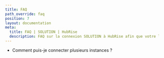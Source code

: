 ```yaml
---
title: FAQ
path_override: faq
position: 7
layout: documentation
meta:
  title: FAQ | SOLUTION | HubRise
  description: FAQ sur la connexion SOLUTION à HubRise afin que votre logiciel de caisse fonctionne harmonieusement avec d'autres apps. Connectez les apps et synchronisez vos données.
---
```


- <Link href="/apps/SOLUTION/faqs/connecting-multiple-instances/">Comment puis-je connecter plusieurs instances ?

